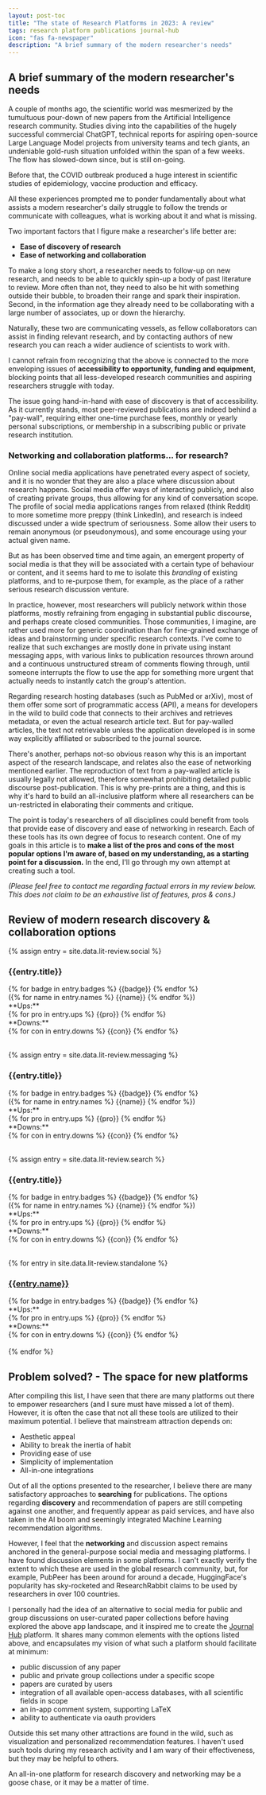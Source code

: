 ```yaml
---
layout: post-toc
title: "The state of Research Platforms in 2023: A review"
tags: research platform publications journal-hub
icon: "fas fa-newspaper"
description: "A brief summary of the modern researcher's needs"
---
```


<h2 id="A brief summary of the modern researcher's needs" class="scroll-mt-[150px]">A brief summary of the modern researcher's needs</h2>

A couple of months ago, the scientific world was mesmerized by the tumultuous pour-down of new papers from the
Artificial Intelligence research community. Studies diving into the capabilities of the hugely successful commercial
ChatGPT, technical reports for aspiring open-source Large Language Model projects from university teams and tech giants,
an undeniable gold-rush situation unfolded within the span of a few weeks. The flow has slowed-down since, but is still
on-going.

Before that, the COVID outbreak produced a huge interest in scientific studies of epidemiology, vaccine production and
efficacy.

All these experiences prompted me to ponder fundamentally about what assists a modern researcher's daily struggle to
follow the trends or communicate with colleagues, what is working about it and what is missing.

Two important factors that I figure make a researcher's life better are:

- **Ease of discovery of research**
- **Ease of networking and collaboration**

To make a long story short, a researcher needs to follow-up on new research, and needs to be able to quickly spin-up a
body of past literature to review. More often than not, they need to also be hit with something outside their bubble, to
broaden their range and spark their inspiration. Second, in the information age they already need to be collaborating
with a large number of associates, up or down the hierarchy.

Naturally, these two are communicating vessels, as fellow collaborators can assist in finding relevant research, and by
contacting authors of new research you can reach a wider audience of scientists to work with.

I cannot refrain from recognizing that the above is connected to the more enveloping issues of **accessibility to
opportunity, funding and equipment**, blocking points that all less-developed research communities and aspiring
researchers struggle with today.

<!-- ### A stalwart ally: Research-hosting databases

I myself was in the fortunate position to be able to actively explore new AI papers and projects on a daily basis, without the pressure of deadlines and work. It appeared that it was quite enough to just hit refresh on the day's pre-print Computer Science paper uploads in what I used to employ as a main source of papers as a physicist researcher, namely [arXiv](https://arxiv.org). arXiv features pre-prints covering a range of (mostly quantitative) disciplines, from the aforementioned Comp. Science to Physics, Mathematics and Computational Biology.

arXiv is backed by Cornell University, and is "a free distribution service and an open-access archive". It hosts pre-prints, meaning that at the time of upload the paper's have not undergone peer-review. It's not the only service to work this way, as there's also the spin-off [medRxiv](https://www.medrxiv.org/), supported by the Cold Spring Harbor Laboratory and associated with Yale University, focusing on Μedicine and most health sciences.

However, my experience is that if you ask a medical researcher, they'll tell you that they're using [PubMed](https://pubmed.ncbi.nlm.nih.gov/) as their literature database. Here comes the elephant in the room, however, as PubMed hosts not-only open-access full-text works, but also research published in major publishing houses' journals, such as Springer's *Nature*, AAAS' *Science* as well as smaller ones. Similar in this aspect, but in the field of engineering, is the [IEEE](https://www.ieee.org/) institute and its corresponding journals, and [ERIC](https://eric.ed.gov/) in the field of education. Naturally, there are plenty more, but you get the gist. There is also [Google Scholar](https://scholar.google.com/), a fully-fledged search engine allowing you to find what you're looking after in some of those open-source databases, as well as major publication houses. -->

The issue going hand-in-hand with ease of discovery is that of accessibility. As it currently stands, most peer-reviewed
publications are indeed behind a "pay-wall", requiring either one-time purchase fees, monthly or yearly personal
subscriptions, or membership in a subscribing public or private research institution.

<h3 id="Networking and collaboration platforms... for research?" class="scroll-mt-[150px]">Networking and collaboration platforms... for research?</h3>

Online social media applications have penetrated every aspect of society, and it is no wonder that they are also a place
where discussion about research happens. Social media offer ways of interacting publicly, and also of creating private
groups, thus allowing for any kind of conversation scope. The profile of social media applications ranges from relaxed
(think Reddit) to more sometime more preppy (think LinkedIn), and research is indeed discussed under a wide spectrum of
seriousness. Some allow their users to remain anonymous (or pseudonymous), and some encourage using your actual given
name.

But as has been observed time and time again, an emergent property of social media is that they will be associated with
a certain type of behaviour or content, and it seems hard to me to isolate this *branding* of existing platforms, and to
re-purpose them, for example, as the place of a rather serious research discussion venture.

In practice, however, most researchers will publicly network within those platforms, mostly refraining from engaging in
substantial public discourse, and perhaps create closed communities. Those communities, I imagine, are rather used more
for generic coordination than for fine-grained exchange of ideas and brainstorming under specific research contexts.
I've come to realize that such exchanges are mostly done in private using instant messaging apps, with various links to
publication resources thrown around and a continuous unstructured stream of comments flowing through, until someone
interrupts the flow to use the app for something more urgent that actually needs to instantly catch the group's
attention.

Regarding research hosting databases (such as PubMed or arXiv), most of them offer some sort of programmatic access
(API), a means for developers in the wild to build code that connects to their archives and retrieves metadata, or even
the actual research article text. But for pay-walled articles, the text not retrievable unless the application developed
is in some way explicitly affiliated or subscribed to the journal source.

There's another, perhaps not-so obvious reason why this is an important aspect of the research landscape, and relates
also the ease of networking mentioned earlier. The reproduction of text from a pay-walled article is usually legally not
allowed, therefore somewhat prohibiting detailed public discourse post-publication. This is why pre-prints are a thing,
and this is why it's hard to build an all-inclusive platform where all researchers can be un-restricted in elaborating
their comments and critique.

The point is today's researchers of all disciplines could benefit from tools that provide ease of discovery and ease of
networking in research. Each of these tools has its own degree of focus to research content. One of my goals in this
article is to **make a list of the pros and cons of the most popular options I'm aware of, based on my understanding, as
a starting point for a discussion.** In the end, I'll go through my own attempt at creating such a tool.

*(Please feel free to contact me regarding factual errors in my review below. This does not claim to be an exhaustive
list of features, pros & cons.)*

<h2 id="Review of modern research discovery & collaboration options" class="scroll-mt-[150px]">Review of modern research discovery & collaboration options</h2>


{% assign entry = site.data.lit-review.social %}
<div class="not-prose shadow-lg bg-gray-100 py-4 w-auto mx-[15%] md:[35%] text-center rounded-xl text-xl font-semibold">
    <h3 id="{{entry.title}}" class="scroll-mt-[150px]">{{entry.title}}</h3>
</div>
<div class="flex flex-row mx-auto justify-center gap-2 py-4 cursor-default">
    {% for badge in entry.badges %}
    <badge class="bg-indigo-600 text-white px-2 py-1 text-center font-bold text-xs rounded-lg">{{badge}}</badge>
    {% endfor %}
</div>
<div class="text-center">
    ({% for name in entry.names %}
    <span class="font-semibold">{{name}}</span>
    {% endfor %})
</div>
**Ups:**
<div class="flex flex-col gap-2">
    {% for pro in entry.ups %}
    <span><i class="md:ml-6 md:mr-4 mr-2 my-auto fas fa-check p-1" style="color: #3b930b;"></i>{{pro}}</span>
    {% endfor %}
</div>
**Downs:**
<div class="flex flex-col gap-2">
    {% for con in entry.downs %}
    <span><i class="md:ml-6 md:mr-4 mr-2 my-auto fas fa-times p-1" style="color: #f26440;"></i>{{con}}</span>
    {% endfor %}
</div>

<br />

{% assign entry = site.data.lit-review.messaging %}

<div class="not-prose shadow-lg bg-gray-100 py-4 w-auto mx-[15%] md:[35%] text-center rounded-xl text-xl font-semibold">
    <h3 id="{{entry.title}}" class="scroll-mt-[150px]">{{entry.title}}</h3>
</div>
<div class="flex flex-row mx-auto justify-center gap-2 py-4 cursor-default">
    {% for badge in entry.badges %}
    <badge class="bg-indigo-600 text-white px-2 py-1 text-center font-bold text-xs rounded-lg">{{badge}}</badge>
    {% endfor %}
</div>
<div class="text-center">
    ({% for name in entry.names %}
    <span class="font-semibold">{{name}}</span>
    {% endfor %})
</div>
**Ups:**
<div class="flex flex-col gap-2">
    {% for pro in entry.ups %}
    <span><i class="md:ml-6 md:mr-4 mr-2 my-auto fas fa-check p-1" style="color: #3b930b;"></i>{{pro}}</span>
    {% endfor %}
</div>
**Downs:**
<div class="flex flex-col gap-2">
    {% for con in entry.downs %}
    <span><i class="md:ml-6 md:mr-4 mr-2 my-auto fas fa-times p-1" style="color: #f26440;"></i>{{con}}</span>
    {% endfor %}
</div>

<br />

{% assign entry = site.data.lit-review.search %}

<div class="not-prose shadow-lg bg-gray-100 py-4 w-auto mx-[15%] md:[35%] text-center rounded-xl text-xl font-semibold">
    <h3 id="{{entry.title}}" class="scroll-mt-[150px]">{{entry.title}}</h3>
</div>
<div class="flex flex-row mx-auto justify-center gap-2 py-4 cursor-default">
    {% for badge in entry.badges %}
    <badge class="bg-indigo-600 text-white px-2 py-1 text-center font-bold text-xs rounded-lg">{{badge}}</badge>
    {% endfor %}
</div>
<div class="text-center">
    ({% for name in entry.names %}
    <span class="font-semibold">{{name}}</span>
    {% endfor %})
</div>
**Ups:**
<div class="flex flex-col gap-2">
    {% for pro in entry.ups %}
    <span><i class="md:ml-6 md:mr-4 mr-2 my-auto fas fa-check p-1" style="color: #3b930b;"></i>{{pro}}</span>
    {% endfor %}
</div>
**Downs:**
<div class="flex flex-col gap-2">
    {% for con in entry.downs %}
    <span><i class="md:ml-6 md:mr-4 mr-2 my-auto fas fa-times p-1" style="color: #f26440;"></i>{{con}}</span>
    {% endfor %}
</div>

<br/>

{% for entry in site.data.lit-review.standalone %}
<!-- <TEMPLATE> -->
<div class="not-prose shadow-lg bg-gray-100 py-4 w-auto mx-[15%] md:[35%] text-center rounded-xl text-xl font-semibold">
    <a class="no-underline" href="{{entry.url}}">
        <h3 id="{{entry.name}}" class="scroll-mt-[150px]">{{entry.name}}</h3>
    </a>
</div>
<div class="flex flex-row mx-auto justify-center gap-2 py-4 cursor-default">
    {% for badge in entry.badges %}
    <badge class="bg-indigo-600 text-white px-2 py-1 text-center font-bold text-xs rounded-lg">{{badge}}</badge>
    {% endfor %}
</div>
**Ups:**
<div class="flex flex-col gap-2">
    {% for pro in entry.ups %}
    <span><i class="md:ml-6 md:mr-4 mr-2 my-auto fas fa-check p-1" style="color: #3b930b;"></i>{{pro}}</span>
    {% endfor %}
</div>
**Downs:**
<div class="flex flex-col gap-2">
    {% for con in entry.downs %}
    <span><i class="md:ml-6 md:mr-4 mr-2 my-auto fas fa-times p-1" style="color: #f26440;"></i>{{con}}</span>
    {% endfor %}
</div>
<br />
<!-- </TEMPLATE> -->
{% endfor %}

<h2 id="Problem solved? - The space for new platforms" class="scroll-mt-[150px]">Problem solved? - The space for new platforms</h2>

After compiling this list, I have seen that there are many platforms out there to empower researchers (and I sure must
have missed a lot of them). However, it is often the case that not all these tools are utilized to their maximum
potential. I believe that mainstream attraction depends on:

- Aesthetic appeal
- Ability to break the inertia of habit
- Providing ease of use
- Simplicity of implementation
- All-in-one integrations

Out of all the options presented to the researcher, I believe there are many satisfactory approaches to **searching**
for publications. The options regarding **discovery** and recommendation of papers are still competing against one
another, and frequently appear as paid services, and have also taken in the AI boom and seemingly integrated Machine
Learning recommendation algorithms.

However, I feel that the **networking** and discussion aspect remains anchored in the general-purpose social media and
messaging platforms. I have found discussion elements in some platforms. I can't exactly verify the extent to which
these are used in the global research community, but, for example, PubPeer has been around for around a decade,
HuggingFace's popularity has sky-rocketed and ResearchRabbit claims to be used by researchers in over 100 countries.

I personally had the idea of an alternative to social media for public and group discussions on user-curated paper
collections before having explored the above app landscape, and it inspired me to create the [Journal
Hub](https://www.journal-hub.org) platform. It shares many common elements with the options listed above, and
encapsulates my vision of what such a platform should facilitate at minimum:

- public discussion of any paper
- public and private group collections under a specific scope
- papers are curated by users
- integration of all available open-access databases, with all scientific fields in scope
- an in-app comment system, supporting LaTeX
- ability to authenticate via oauth providers

Outside this set many other attractions are found in the wild, such as visualization and personalized recommendation
features. I haven't used such tools during my research activity and I am wary of their effectiveness, but they may be
helpful to others.

An all-in-one platform for research discovery and networking may be a goose chase, or it may be a matter of time.